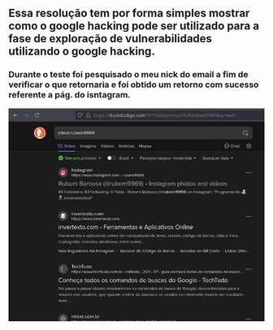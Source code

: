 ## Essa resolução tem por forma simples mostrar como o google hacking pode ser utilizado para a fase de exploração de vulnerabilidades utilizando o google hacking. 

### Durante o teste foi pesquisado o meu nick do email a fim de verificar o que retornaria e foi obtido um retorno com sucesso referente a pág. do isntagram.

![Imagem da pesquisa utilizando o google hacking](images/pesquisa1.png)